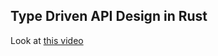 ## Type Driven API Design in Rust

Look at [this video](https://www.youtube.com/watch?v=bnnacleqg6k)